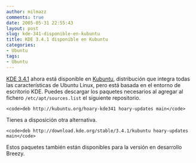 ```yaml
---
author: milmazz
comments: true
date: 2005-05-31 22:55:43
layout: post
slug: kde-341-disponible-en-kubuntu
title: KDE 3.4.1 disponible en Kubuntu
categories:
- Ubuntu
tags:
- Ubuntu
---
```


[KDE 3.4.1](http://dot.kde.org/1117548502) ahora está disponible en
[Kubuntu](http://kubuntu.org/), distribución que integra todas las
características de Ubuntu Linux, pero está basada en el entorno de escritorio
KDE. Puedes descargar los paquetes necesarios al agregar al fichero
`/etc/apt/sources.list` el siguiente repositorio.

    <code>deb http://kubuntu.org/hoary-kde341 hoary-updates main</code>

Tienes a disposición otra alternativa.

    <code>deb http://download.kde.org/stable/3.4.1/kubuntu hoary-updates main</code>

Estos paquetes también están disponibles para la versión en desarrollo Breezy.
